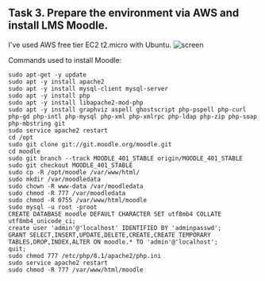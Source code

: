 Task 3. Prepare the environment via AWS and install LMS Moodle.
--------------------------
I've used AWS free tier EC2 t2.micro with Ubuntu.
![screen](https://user-images.githubusercontent.com/106439773/209528123-7a9c9fb5-ceb7-4c95-ae39-5e8a1ee16c49.png)

Commands used to install Moodle:
```shell
sudo apt-get -y update
sudo apt -y install apache2
sudo apt -y install mysql-client mysql-server
sudo apt -y install php
sudo apt -y install libapache2-mod-php
sudo apt -y install graphviz aspell ghostscript php-pspell php-curl php-gd php-intl php-mysql php-xml php-xmlrpc php-ldap php-zip php-soap php-mbstring git
sudo service apache2 restart
cd /opt
sudo git clone git://git.moodle.org/moodle.git
cd moodle
sudo git branch --track MOODLE_401_STABLE origin/MOODLE_401_STABLE
sudo git checkout MOODLE_401_STABLE
sudo cp -R /opt/moodle /var/www/html/
sudo mkdir /var/moodledata
sudo chown -R www-data /var/moodledata
sudo chmod -R 777 /var/moodledata
sudo chmod -R 0755 /var/www/html/moodle
sudo mysql -u root -proot
CREATE DATABASE moodle DEFAULT CHARACTER SET utf8mb4 COLLATE utf8mb4_unicode_ci;
create user 'admin'@'localhost' IDENTIFIED BY 'adminpasswd';
GRANT SELECT,INSERT,UPDATE,DELETE,CREATE,CREATE TEMPORARY TABLES,DROP,INDEX,ALTER ON moodle.* TO 'admin'@'localhost';
quit;
sudo chmod 777 /etc/php/8.1/apache2/php.ini
sudo service apache2 restart
sudo chmod -R 777 /var/www/html/moodle
```

